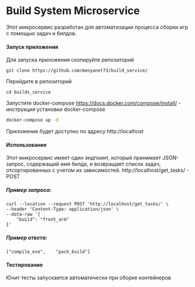 # Build System Microservice

Этот микросервис разработан для автоматизации процесса сборки игр с помощью задач и билдов.

#### Запуск приложения
Для запуска приложения скопируйте репозиторий 
```
git clone https://github.com/menyanet73/build_service/
```
Перейдите в репозиторий
```
cd builds_service
```
Запустите docker-compose
https://docs.docker.com/compose/install/ - инструкция установки docker-compose

```bash
docker-compose up -d
```

Приложение будет доступно по адресу http://localhost

#### Использование

Этот микросервис имеет один эндпоинт, который принимает JSON-запрос, содержащий имя билда, и возвращает список задач, отсортированных с учетом их зависимостей.
http://localhost/get_tasks/ - POST

##### Пример запроса:

```
curl --location --request POST 'http://localhost/get_tasks/' \
--header 'Content-Type: application/json' \
--data-raw '{
    "build": "front_arm"
}'
```
##### Пример ответа:
```
["compile_exe",    "pack_build"]
```
#### Тестирование

Юнит тесты запускается автоматически при сборке контейнеров
